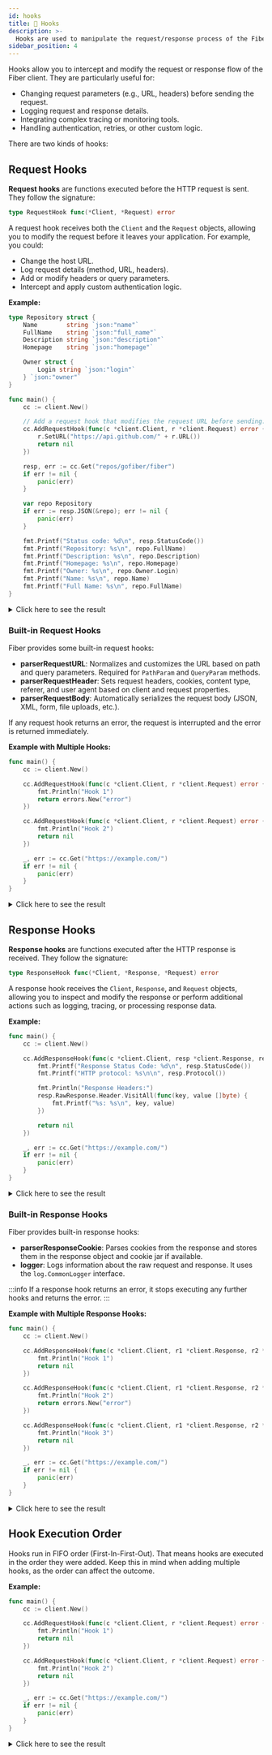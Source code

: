 ```yaml
---
id: hooks
title: 🎣 Hooks
description: >-
  Hooks are used to manipulate the request/response process of the Fiber client.
sidebar_position: 4
---
```


Hooks allow you to intercept and modify the request or response flow of the Fiber client. They are particularly useful for:

- Changing request parameters (e.g., URL, headers) before sending the request.
- Logging request and response details.
- Integrating complex tracing or monitoring tools.
- Handling authentication, retries, or other custom logic.

There are two kinds of hooks:

## Request Hooks

**Request hooks** are functions executed before the HTTP request is sent. They follow the signature:

```go
type RequestHook func(*Client, *Request) error
```

A request hook receives both the `Client` and the `Request` objects, allowing you to modify the request before it leaves your application. For example, you could:

- Change the host URL.
- Log request details (method, URL, headers).
- Add or modify headers or query parameters.
- Intercept and apply custom authentication logic.

**Example:**

```go
type Repository struct {
    Name        string `json:"name"`
    FullName    string `json:"full_name"`
    Description string `json:"description"`
    Homepage    string `json:"homepage"`

    Owner struct {
        Login string `json:"login"`
    } `json:"owner"`
}

func main() {
    cc := client.New()

    // Add a request hook that modifies the request URL before sending.
    cc.AddRequestHook(func(c *client.Client, r *client.Request) error {
        r.SetURL("https://api.github.com/" + r.URL())
        return nil
    })

    resp, err := cc.Get("repos/gofiber/fiber")
    if err != nil {
        panic(err)
    }

    var repo Repository
    if err := resp.JSON(&repo); err != nil {
        panic(err)
    }

    fmt.Printf("Status code: %d\n", resp.StatusCode())
    fmt.Printf("Repository: %s\n", repo.FullName)
    fmt.Printf("Description: %s\n", repo.Description)
    fmt.Printf("Homepage: %s\n", repo.Homepage)
    fmt.Printf("Owner: %s\n", repo.Owner.Login)
    fmt.Printf("Name: %s\n", repo.Name)
    fmt.Printf("Full Name: %s\n", repo.FullName)
}
```

<details>
<summary>Click here to see the result</summary>

```plaintext
Status code: 200
Repository: gofiber/fiber
Description: ⚡️ Express inspired web framework written in Go
Homepage: https://gofiber.io
Owner: gofiber
Name: fiber
Full Name: gofiber/fiber
```

</details>

### Built-in Request Hooks

Fiber provides some built-in request hooks:

- **parserRequestURL**: Normalizes and customizes the URL based on path and query parameters. Required for `PathParam` and `QueryParam` methods.
- **parserRequestHeader**: Sets request headers, cookies, content type, referer, and user agent based on client and request properties.
- **parserRequestBody**: Automatically serializes the request body (JSON, XML, form, file uploads, etc.).

If any request hook returns an error, the request is interrupted and the error is returned immediately.

**Example with Multiple Hooks:**

```go
func main() {
    cc := client.New()

    cc.AddRequestHook(func(c *client.Client, r *client.Request) error {
        fmt.Println("Hook 1")
        return errors.New("error")
    })

    cc.AddRequestHook(func(c *client.Client, r *client.Request) error {
        fmt.Println("Hook 2")
        return nil
    })

    _, err := cc.Get("https://example.com/")
    if err != nil {
        panic(err)
    }
}
```

<details>
<summary>Click here to see the result</summary>

```shell
Hook 1.
panic: error

goroutine 1 [running]:
main.main()
        main.go:25 +0xaa
exit status 2
```

</details>

## Response Hooks

**Response hooks** are functions executed after the HTTP response is received. They follow the signature:

```go
type ResponseHook func(*Client, *Response, *Request) error
```

A response hook receives the `Client`, `Response`, and `Request` objects, allowing you to inspect and modify the response or perform additional actions such as logging, tracing, or processing response data.

**Example:**

```go
func main() {
    cc := client.New()

    cc.AddResponseHook(func(c *client.Client, resp *client.Response, req *client.Request) error {
        fmt.Printf("Response Status Code: %d\n", resp.StatusCode())
        fmt.Printf("HTTP protocol: %s\n\n", resp.Protocol())

        fmt.Println("Response Headers:")
        resp.RawResponse.Header.VisitAll(func(key, value []byte) {
            fmt.Printf("%s: %s\n", key, value)
        })

        return nil
    })

    _, err := cc.Get("https://example.com/")
    if err != nil {
        panic(err)
    }
}
```

<details>
<summary>Click here to see the result</summary>

```plaintext
Response Status Code: 200
HTTP protocol: HTTP/1.1

Response Headers:
Content-Length: 1256
Content-Type: text/html; charset=UTF-8
Server: ECAcc (dcd/7D5A)
Age: 216114
Cache-Control: max-age=604800
Date: Fri, 10 May 2024 10:49:10 GMT
Etag: "3147526947+gzip+ident"
Expires: Fri, 17 May 2024 10:49:10 GMT
Last-Modified: Thu, 17 Oct 2019 07:18:26 GMT
Vary: Accept-Encoding
X-Cache: HIT
```

</details>

### Built-in Response Hooks

Fiber provides built-in response hooks:

- **parserResponseCookie**: Parses cookies from the response and stores them in the response object and cookie jar if available.
- **logger**: Logs information about the raw request and response. It uses the `log.CommonLogger` interface.

:::info
If a response hook returns an error, it stops executing any further hooks and returns the error.
:::

**Example with Multiple Response Hooks:**

```go
func main() {
    cc := client.New()

    cc.AddResponseHook(func(c *client.Client, r1 *client.Response, r2 *client.Request) error {
        fmt.Println("Hook 1")
        return nil
    })

    cc.AddResponseHook(func(c *client.Client, r1 *client.Response, r2 *client.Request) error {
        fmt.Println("Hook 2")
        return errors.New("error")
    })

    cc.AddResponseHook(func(c *client.Client, r1 *client.Response, r2 *client.Request) error {
        fmt.Println("Hook 3")
        return nil
    })

    _, err := cc.Get("https://example.com/")
    if err != nil {
        panic(err)
    }
}
```

<details>
<summary>Click here to see the result</summary>

```shell
Hook 1
Hook 2
panic: error

goroutine 1 [running]:
main.main()
        main.go:30 +0xd6
exit status 2
```

</details>

## Hook Execution Order

Hooks run in FIFO order (First-In-First-Out). That means hooks are executed in the order they were added. Keep this in mind when adding multiple hooks, as the order can affect the outcome.

**Example:**

```go
func main() {
    cc := client.New()

    cc.AddRequestHook(func(c *client.Client, r *client.Request) error {
        fmt.Println("Hook 1")
        return nil
    })

    cc.AddRequestHook(func(c *client.Client, r *client.Request) error {
        fmt.Println("Hook 2")
        return nil
    })

    _, err := cc.Get("https://example.com/")
    if err != nil {
        panic(err)
    }
}
```

<details>
<summary>Click here to see the result</summary>

```plaintext
Hook 1
Hook 2
```

</details>
